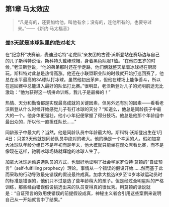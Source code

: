 ## 第1章 马太效应

> “凡是有的，还要加给他，叫他有余；没有的，连他所有的，也要夺过来。”——《新约·马太福音》

### 差3天就是冰球队里的绝对老大

在“纪念杯”决赛前，麦迪逊哈特“老虎队”亲友团的古德·沃斯登站在赛场边与自己的儿子斯科特说话。斯科特头戴棒球帽，身着黑色队服T恤。“在他四五岁的时候，”老沃斯登说，“他的弟弟那时还在学走路，他们俩就整天拿着冰球棍在厨房玩。斯科特对此总是热情高涨。他还在小联盟职业队的时候就开始打巡回赛了，他总在水平最高的3A球队打冰球。虽然他初出茅庐，但他在球场上能争善斗，所以在巡回赛中总能进入最好的队伍打比赛。”很明显，老沃斯登对儿子的光明前途无比激动：“他为获得这一切拼命训练，我儿子是最棒的！”

热情、天分和勤奋都是实现最高成就的关键因素，但另外还有别的因素——看看老沃斯登从什么时候开始感觉儿子有打冰球的天分？“知道么，他总是同龄孩子中最大的一个。他身体更强壮，他小小年纪便掌握了得分技巧。他总是他那个年龄组中最出众的，所以他一直担任队长……”

同龄孩子中最大的？当然，他是同龄队员中年龄最大的。斯科特·沃斯登出生在1月4日；只差3天他就是同龄队员中绝对的老大。他的确是一个幸运的人。假如加拿大冰球队年龄分组日不是年初而是年末，他大概就只能坐在观众席看比赛，而不是像现在这样，驰骋冰球场铸就辉煌的冰球人生了。

加拿大冰球运动遴选队员的方式，也很好地证明了社会学家罗伯特·莫顿的“自证预言”（self-fulfilling prophecy）理论。事情从一个错误的假设开始……然而基于此而采取的行动导致最先错误的假设最终成真。加拿大挑选9岁至10岁冰球运动员时的标准是错误的，他们只不过是选了些年龄稍大的孩子。但是经过全明星队的严格训练，那些经由错误假设挑选出来的队员变得真的很优秀。用莫顿的话说就是：“自证预言的效用使错误的前提假设成真，神秘主义者会引用这些案例来说明自己从一开始就言中了结果。”